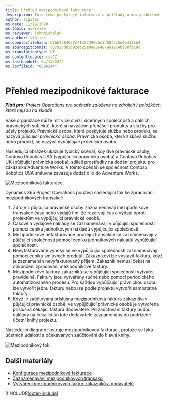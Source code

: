 ```yaml
---
title: Přehled mezipodnikové fakturace
description: Toto téma poskytuje informace a příklady o mezipodnikové fakturaci projektů.
author: sigitac
ms.date: 11/19/2020
ms.topic: overview
ms.reviewer: johnmichalak
ms.author: sigitac
ms.openlocfilehash: b7bb4384657c71552390bbc3d60f3c5d0e4136b4
ms.sourcegitcommit: c0792bd65d92db25e0e8864879a19c4b93efb10c
ms.translationtype: HT
ms.contentlocale: cs-CZ
ms.lasthandoff: 04/14/2022
ms.locfileid: "8586244"
---
```

# <a name="intercompany-invoicing-overview"></a>Přehled mezipodnikové fakturace

_**Platí pro:** Project Operations pro scénáře založené na zdrojích / položkách, které nejsou na skladě_

Vaše organizace může mít více divizí, dceřiných společností a dalších právnických subjektů, které si navzájem přenášejí produkty a služby pro účely projektů. Právnická osoba, která poskytuje službu nebo produkt, se nazývá *půjčující právnická osoba*. Právnická osoba, která získává službu nebo produkt, se nazývá *vypůjčující právnická osoba*.

Následující obrázek ukazuje typický scénář, kdy dvé právnické osoby, Contoso Robotics USA (vypůjčující právnická osoba) a Contoso Robotics UK (půjčující právnická osoba), sdílejí prostředky na dodání projektu pro zákazníka Adventure Works. V tomto scénáři se společnost Contoso Robotics USA smluvně zavazuje dodat dílo do Adventure Works.

![Mezipodniková fakturace.](./media/IntercompanyScenario.png) 

Dynamics 365 Project Operations používá následující tok ke zpracování mezipodnikových transakcí:

1. Zdroje z půjčující právnické osoby zaznamenávají mezipodnikové transakce času nebo výdajů tím, že rezervují čas a výdaje oproti projektům ve vypůjčující právnické osobě.
2. Časové a výdajové náklady se zaznamenávají v půjčující společnosti pomocí ceníku jednotkových nákladů vypůjčující společnosti.
3. Mezipodnikové nefakturované prodejní transakce se zaznamenávají v půjčující společnosti pomocí ceníku jednotkových nákladů vypůjčující společnosti.
4. Nevyfakturované výnosy se ve vypůjčující společnosti zaznamenávají pomocí ceníku smluvních prodejů. Zákazníkovi lze vystavit fakturu, když je zaznamenán nevyfakturovaný příjem. Zákazník nemusí čekat na dokončení zpracování mezipodnikové faktury.
5. Mezipodnikové faktury zákazníků se v půjčující společnosti vytvářejí pravidelně. Faktury jsou vytvářeny ručně nebo pomocí periodického automatizovaného procesu. Pro každou vypůjčující právnickou osobu lze vytvořit jednu fakturu nebo lze podle projektu vytvořit samostatné faktury.
6. Když je zaúčtována příslušná mezipodniková faktura zákazníka v půjčující právnické osobě, ve vypůjčující právnické osobě je vytvořena příslušná čekající faktura dodavatele. Po zaúčtování faktury budou náklady na čekající faktuře dodavatele zaznamenány do podřízené účetní knihy projektu.

Následující diagram ilustruje mezipodnikovou fakturaci, protože se týká účetních událostí a očekávaných zaúčtování do hlavní knihy.

![Mezipodnikový tok.](./media/IntercompanyFlow.png)

## <a name="additional-resources"></a>Další materiály

- [Konfigurace mezipodnikové fakturace](configure-intercompany-invoicing.md)
- [Zaznamenávání mezipodnikových transakcí](create-intercompany-transactions.md)
- [Vytváření mezipodnikových faktur zákazníků a dodavatelů](create-intercompany-customer-vendor-invoices.md)


[!INCLUDE[footer-include](../includes/footer-banner.md)]